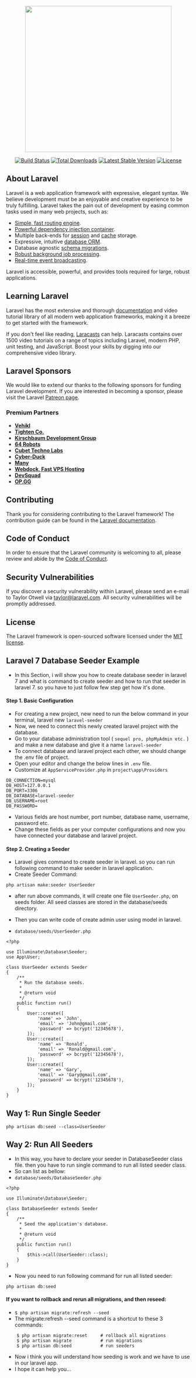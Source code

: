 <p align="center"><img src="https://res.cloudinary.com/dtfbvvkyp/image/upload/v1566331377/laravel-logolockup-cmyk-red.svg" width="400"></p>

<p align="center">
<a href="https://travis-ci.org/laravel/framework"><img src="https://travis-ci.org/laravel/framework.svg" alt="Build Status"></a>
<a href="https://packagist.org/packages/laravel/framework"><img src="https://poser.pugx.org/laravel/framework/d/total.svg" alt="Total Downloads"></a>
<a href="https://packagist.org/packages/laravel/framework"><img src="https://poser.pugx.org/laravel/framework/v/stable.svg" alt="Latest Stable Version"></a>
<a href="https://packagist.org/packages/laravel/framework"><img src="https://poser.pugx.org/laravel/framework/license.svg" alt="License"></a>
</p>

## About Laravel

Laravel is a web application framework with expressive, elegant syntax. We believe development must be an enjoyable and creative experience to be truly fulfilling. Laravel takes the pain out of development by easing common tasks used in many web projects, such as:

- [Simple, fast routing engine](https://laravel.com/docs/routing).
- [Powerful dependency injection container](https://laravel.com/docs/container).
- Multiple back-ends for [session](https://laravel.com/docs/session) and [cache](https://laravel.com/docs/cache) storage.
- Expressive, intuitive [database ORM](https://laravel.com/docs/eloquent).
- Database agnostic [schema migrations](https://laravel.com/docs/migrations).
- [Robust background job processing](https://laravel.com/docs/queues).
- [Real-time event broadcasting](https://laravel.com/docs/broadcasting).

Laravel is accessible, powerful, and provides tools required for large, robust applications.

## Learning Laravel

Laravel has the most extensive and thorough [documentation](https://laravel.com/docs) and video tutorial library of all modern web application frameworks, making it a breeze to get started with the framework.

If you don't feel like reading, [Laracasts](https://laracasts.com) can help. Laracasts contains over 1500 video tutorials on a range of topics including Laravel, modern PHP, unit testing, and JavaScript. Boost your skills by digging into our comprehensive video library.

## Laravel Sponsors

We would like to extend our thanks to the following sponsors for funding Laravel development. If you are interested in becoming a sponsor, please visit the Laravel [Patreon page](https://patreon.com/taylorotwell).

### Premium Partners

- **[Vehikl](https://vehikl.com/)**
- **[Tighten Co.](https://tighten.co)**
- **[Kirschbaum Development Group](https://kirschbaumdevelopment.com)**
- **[64 Robots](https://64robots.com)**
- **[Cubet Techno Labs](https://cubettech.com)**
- **[Cyber-Duck](https://cyber-duck.co.uk)**
- **[Many](https://www.many.co.uk)**
- **[Webdock, Fast VPS Hosting](https://www.webdock.io/en)**
- **[DevSquad](https://devsquad.com)**
- **[OP.GG](https://op.gg)**

## Contributing

Thank you for considering contributing to the Laravel framework! The contribution guide can be found in the [Laravel documentation](https://laravel.com/docs/contributions).

## Code of Conduct

In order to ensure that the Laravel community is welcoming to all, please review and abide by the [Code of Conduct](https://laravel.com/docs/contributions#code-of-conduct).

## Security Vulnerabilities

If you discover a security vulnerability within Laravel, please send an e-mail to Taylor Otwell via [taylor@laravel.com](mailto:taylor@laravel.com). All security vulnerabilities will be promptly addressed.

## License

The Laravel framework is open-sourced software licensed under the [MIT license](https://opensource.org/licenses/MIT).


## Laravel 7 Database Seeder Example
- In this Section, i will show you how to create database seeder in laravel 7 and what is command to create seeder and how to run that seeder in laravel 7. so you have to just follow few step get how it's done.

#### Step 1. Basic Configuration
- For creating a new project, new need to run the below command in your terminal, laravel new `laravel-seeder`
- Now, we need to connect this newly created laravel project with the database.
- Go to your database administration tool ( `sequel pro, phpMyAdmin etc.` ) and make a new database and give it a name `laravel-seeder`
- To connect database and laravel project each other, we should change the .env file of project.
- Open your editor and change the below lines in `.env` file.
- Customize at `AppServiceProvider.php` in `project\app\Providers`
```
DB_CONNECTION=mysql
DB_HOST=127.0.0.1
DB_PORT=3306
DB_DATABASE=laravel-seeder
DB_USERNAME=root
DB_PASSWORD=
```
- Various fields are host number, port number, database name, username, password etc.
- Change these fields as per your computer configurations and now you have connected your database and laravel project.

#### Step 2. Creating a Seeder
- Laravel gives command to create seeder in laravel. so you can run following command to make seeder in laravel application.
- Create Seeder Command:
```
php artisan make:seeder UserSeeder
```
- after run above commands, it will create one file `UserSeeder.php`,  on seeds folder. All seed classes are stored in the database/seeds directory.
- Then you can write code of create admin user using model in laravel.

- `database/seeds/UserSeeder.php`
```
<?php

use Illuminate\Database\Seeder;
use App\User;

class UserSeeder extends Seeder
{
    /**
     * Run the database seeds.
     *
     * @return void
     */
    public function run()
    {
        User::create([
            'name' => 'John',
            'email' => 'John@gmail.com',
            'password' => bcrypt('12345678'),
        ]);
        User::create([
            'name' => 'Ronald',
            'email' => 'Ronald@gmail.com',
            'password' => bcrypt('12345678'),
        ]);
        User::create([
            'name' => 'Gary',
            'email' => 'Gary@gmail.com',
            'password' => bcrypt('12345678'),
        ]);
    }
}
```

## Way 1: Run Single Seeder
```
php artisan db:seed --class=UserSeeder
```

##  Way 2: Run All Seeders
- In this way, you have to declare your seeder in DatabaseSeeder class file. then you have to run single command to run all listed seeder class.
- So can list as bellow:
- `database/seeds/DatabaseSeeder.php`
```
<?php

use Illuminate\Database\Seeder;

class DatabaseSeeder extends Seeder
{
    /**
     * Seed the application's database.
     *
     * @return void
     */
    public function run()
    {
        $this->call(UserSeeder::class);
    }
}
```
- Now you need to run following command for run all listed seeder:

`php artisan db:seed`

#### If you want to rollback and rerun all migrations, and then reseed:
- `$ php artisan migrate:refresh --seed`
- The migrate:refresh --seed command is a shortcut to these 3 commands:
```
    $ php artisan migrate:reset     # rollback all migrations
    $ php artisan migrate           # run migrations
    $ php artisan db:seed           # run seeders
```
- Now i think you will understand how seeding is work and we have to use in our laravel app.
- I hope it can help you...

